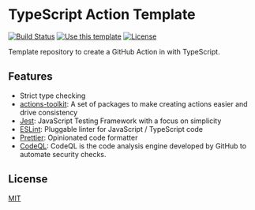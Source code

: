 # TypeScript Action Template

[![Build Status](https://github.com/hanaytug/typescript-action-template/actions/workflows/test.yml/badge.svg)][1]
[![Use this template](https://img.shields.io/badge/✨%20Use%20this%20template%20%20✨-blueviolet.svg)][2]
[![License](https://img.shields.io/badge/license-MIT-blue.svg)][7]

Template repository to create a GitHub Action in with TypeScript.

## Features

- Strict type checking
- [actions-toolkit][3]: A set of packages to make creating actions easier and drive consistency
- [Jest][4]: JavaScript Testing Framework with a focus on simplicity
- [ESLint][5]: Pluggable linter for JavaScript / TypeScript code
- [Prettier][6]: Opinionated code formatter
- [CodeQL][8]: CodeQL is the code analysis engine developed by GitHub to automate security checks.

## License

[MIT][7]

[1]: https://github.com/hanaytug/typescript-action-template/actions
[2]: https://github.com/hanaytug/typescript-action-template/generate
[3]: https://github.com/actions/toolkit
[4]: https://jestjs.io/
[5]: https://github.com/typescript-eslint/typescript-eslint#typescript-eslint
[6]: https://prettier.io/
[7]: ./LICENSE.md
[8]: https://github.com/github/codeql-action